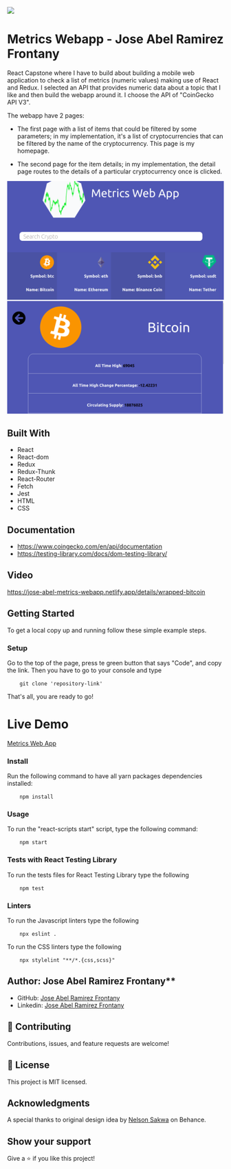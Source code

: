 ![](https://img.shields.io/badge/Microverse-blueviolet)

# Metrics Webapp - Jose Abel Ramirez Frontany

React Capstone where I have to build about building a mobile web application to check a list of metrics (numeric values) making use of React and Redux. I selected an API that provides numeric data about a topic that I like and then build the webapp around it. I choose the API of "CoinGecko API V3".

The webapp have 2 pages:

- The first page with a list of items that could be filtered by some parameters; in my implementation, it's a list of cryptocurrencies that can be filtered by the name of the cryptocurrency. This page is my homepage.

- The second page for the item details; in my implementation, the detail page routes to the details of a particular cryptocurrency once is clicked.

![screenshot](./app_screenshot.png)
![screenshot](./app_screenshot2.png)

## Built With

- React
- React-dom
- Redux
- Redux-Thunk
- React-Router
- Fetch
- Jest
- HTML
- CSS

## Documentation

- https://www.coingecko.com/en/api/documentation
- https://testing-library.com/docs/dom-testing-library/

## Video

https://jose-abel-metrics-webapp.netlify.app/details/wrapped-bitcoin

## Getting Started

To get a local copy up and running follow these simple example steps.

### Setup

Go to the top of the page, press te green button that says "Code", and copy the link. Then you have to go to your console and type

```
    git clone 'repository-link'
```

That's all, you are ready to go!

# Live Demo

[Metrics Web App](https://jose-abel-metrics-webapp.netlify.app/)

### Install

Run the following command to have all yarn packages dependencies installed:

```
    npm install
```

### Usage

To run the "react-scripts start" script, type the following command:

```
    npm start
```

### Tests with React Testing Library

To run the tests files for React Testing Library type the following

```
    npm test
```

### Linters

To run the Javascript linters type the following

```
    npx eslint .
```

To run the CSS linters type the following

```
    npx stylelint "**/*.{css,scss}"
```

## Author: Jose Abel Ramirez Frontany\*\*

- GitHub: [Jose Abel Ramirez Frontany](https://github.com/jose-Abel)
- Linkedin: [Jose Abel Ramirez Frontany](www.linkedin.com/in/joseabelramirezfrontany)

## 🤝 Contributing

Contributions, issues, and feature requests are welcome!

## 📝 License

This project is MIT licensed.

## Acknowledgments

A special thanks to original design idea by [Nelson Sakwa](<https://www.behance.net/gallery/31579789/Ballhead-App-(Free-PSDs)>) on Behance.

## Show your support

Give a ⭐️ if you like this project!
